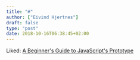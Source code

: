 ```yaml
---
title: "#"
author: ["Eivind Hjertnes"]
draft: false
type: "post"
date: 2018-10-16T06:38:45+02:00
---
```


Liked:
[A
Beginner's Guide to JavaScript's Prototype](https://tylermcginnis.com/beginners-guide-to-javascript-prototype/)
